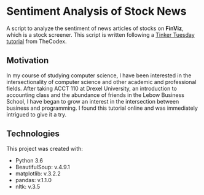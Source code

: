 # Sentiment Analysis of Stock News

A script to analyze the sentiment of news articles of stocks on **FinViz**, which is a stock screener. This script is written following a [Tinker Tuesday tutorial](https://blog.thecodex.me/sentiment-analysis-tool-for-stock-trading/?utm_content=educational&utm_campaign=2020-07-21&utm_source=email-sendgrid&utm_term=10260436&utm_medium=1316578) from TheCodex.


## Motivation 
In my course of studying computer science, I have been interested in the intersectionality of computer science and other academic and professional fields. After taking ACCT 110 at Drexel University, an introduction to accounting class and the abundance of friends in the Lebow Business School, I have began to grow an interest in the intersection between business and programming. I found this tutorial online and was immediately intrigued to give it a try. 

## Technologies
This project was created with:
* Python 3.6
* BeautifulSoup: v.4.9.1
* matplotlib: v.3.2.2
* pandas: v.1.1.0
* nltk: v.3.5






 
